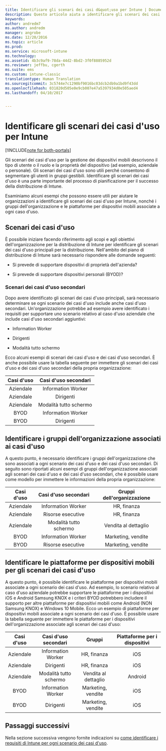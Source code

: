 ```yaml
---
title: Identificare gli scenari dei casi d&quot;uso per Intune | Documentazione Microsoft
description: Questo articolo aiuta a identificare gli scenari dei casi d&quot;uso e dei casi d&quot;uso secondari per un&quot;implementazione di Microsoft Intune in configurazione solo cloud.
keywords: 
author: andredm7
ms.author: andredm
manager: angrobe
ms.date: 12/20/2016
ms.topic: article
ms.prod: 
ms.service: microsoft-intune
ms.technology: 
ms.assetid: 4b3c9af9-78da-44d2-8bd2-3f0f8885952d
ms.reviewer: jeffbu, cgerth
ms.suite: ems
ms.custom: intune-classic
translationtype: Human Translation
ms.sourcegitcommit: 3c5744e7c1290bf9016bc03dcb2db9a1bd9f43dd
ms.openlocfilehash: 031820d505e0e9cb007e47a5397934d0e505aed4
ms.lasthandoff: 04/10/2017


---
```


# <a name="identify-intune-use-case-scenarios"></a>Identificare gli scenari dei casi d'uso per Intune

[!INCLUDE[note for both-portals](../includes/note-for-both-portals.md)]

Gli scenari dei casi d'uso per la gestione dei dispositivi mobili descrivono il tipo di utente o il ruolo e la proprietà del dispositivo (ad esempio, aziendale o personale). Gli scenari dei casi d'uso sono utili perché consentono di segmentare gli utenti in gruppi gestibili. Identificare gli scenari dei casi d'uso è una parte importante del processo di pianificazione per il successo della distribuzione di Intune.

Esaminiamo alcuni esempi che possono essere utili per aiutare le organizzazioni a identificare gli scenari dei casi d'uso per Intune, nonché i gruppi dell'organizzazione e le piattaforme per dispositivi mobili associate a ogni caso d'uso.

## <a name="use-case-scenarios"></a>Scenari dei casi d'uso

È possibile iniziare facendo riferimento agli scopi e agli obiettivi dell'organizzazione per la distribuzione di Intune per identificare gli scenari dei casi d'uso principali per la distribuzione. Nell'ambito del piano di distribuzione di Intune sarà necessario rispondere alle domande seguenti:

-   Si prevede di supportare dispositivi di proprietà dell'azienda?

-   Si prevede di supportare dispositivi personali (BYOD)?

### <a name="sub-use-case-scenarios"></a>Scenari dei casi d'uso secondari

Dopo avere identificato gli scenari dei casi d'uso principali, sarà necessario determinare se ogni scenario dei casi d'uso include anche casi d'uso secondari. Un'organizzazione potrebbe ad esempio avere identificato i requisiti per supportare uno scenario relativo al caso d'uso aziendale che include casi d'uso secondari aggiuntivi:

-   Information Worker

-   Dirigenti

-   Modalità tutto schermo

Ecco alcuni esempi di scenari dei casi d'uso e dei casi d'uso secondari. È anche possibile usare la tabella seguente per immettere gli scenari dei casi d'uso e dei casi d'uso secondari della propria organizzazione:

| **Casi d'uso** | **Casi d'uso secondari** |
|:---:|:---:|
| Aziendale | Information Worker |              
| Aziendale | Dirigenti |           
| Aziendale | Modalità tutto schermo |
| BYOD | Information Worker |           
| BYOD | Dirigenti |

## <a name="identify-organizational-groups-associated-with-use-case-scenarios"></a>Identificare i gruppi dell'organizzazione associati ai casi d'uso

A questo punto, è necessario identificare i gruppi dell'organizzazione che sono associati a ogni scenario dei casi d'uso e dei casi d'uso secondari. Di seguito sono riportati alcuni esempi di gruppi dell'organizzazione associati agli scenari dei casi d'uso e dei casi d'uso secondari, che è possibile usare come modello per immettere le informazioni della propria organizzazione:

| **Casi d'uso** | **Casi d'uso secondari** | **Gruppi dell'organizzazione** |
|:---:|:---:|:---:|
| Aziendale | Information Worker | HR, finanza |               
| Aziendale | Risorse esecutive | HR, finanza |            
| Aziendale | Modalità tutto schermo | Vendita al dettaglio |
| BYOD | Information Worker | Marketing, vendite |            
| BYOD | Risorse esecutive | Marketing, vendite |

## <a name="identify-mobile-device-platforms-for-use-case-scenarios"></a>Identificare le piattaforme per dispositivi mobili per gli scenari dei casi d'uso

A questo punto, è possibile identificare le piattaforme per dispositivi mobili associate a ogni scenario dei casi d'uso. Ad esempio, lo scenario relativo al caso d'uso aziendale potrebbe supportare le piattaforme per i dispositivi iOS e Android Samsung KNOX e i criteri BYOD potrebbero includere il supporto per altre piattaforme per dispositivi mobili come Android (NON Samsung KNOX) e Windows 10 Mobile. Ecco un esempio di piattaforme per dispositivi mobili associate a ogni scenario dei casi d'uso. È possibile usare la tabella seguente per immettere le piattaforme per i dispositivi dell'organizzazione associate agli scenari dei casi d'uso:

| **Casi d'uso** | **Casi d'uso secondari** | **Gruppi** | **Piattaforme per i dispositivi** |   
|:---:|:---:|:---:|:---:|
| Aziendale | Information Worker | HR, finanza | iOS |                                                           
| Aziendale | Dirigenti | HR, finanza | iOS |                                                           
| Aziendale | Modalità tutto schermo | Vendita al dettaglio | Android |
| BYOD | Information Worker | Marketing, vendite | iOS |                                                           
| BYOD | Dirigenti | Marketing, vendite | iOS |

## <a name="next-steps"></a>Passaggi successivi

Nella sezione successiva vengono fornite indicazioni su [come identificare i requisiti di Intune per ogni scenario dei casi d'uso](section-3-determine-use-case-requirements.md).

